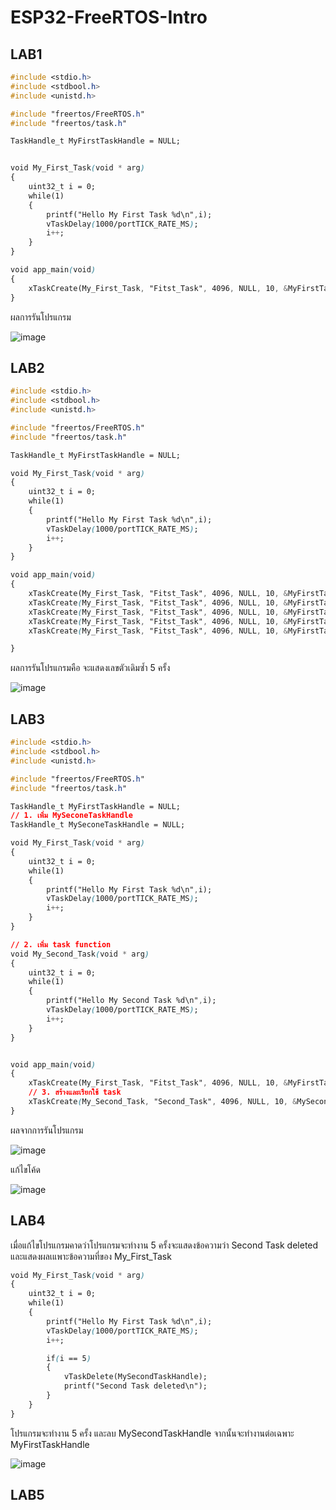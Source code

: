 # ESP32-FreeRTOS-Intro
## LAB1

```css
#include <stdio.h>
#include <stdbool.h>
#include <unistd.h>

#include "freertos/FreeRTOS.h"
#include "freertos/task.h"

TaskHandle_t MyFirstTaskHandle = NULL;


void My_First_Task(void * arg)
{
	uint32_t i = 0;
	while(1)
	{
		printf("Hello My First Task %d\n",i);
		vTaskDelay(1000/portTICK_RATE_MS);
		i++;
	}
}

void app_main(void)
{
	xTaskCreate(My_First_Task, "Fitst_Task", 4096, NULL, 10, &MyFirstTaskHandle);
}
```

ผลการรันโปรแกรม

![image](https://github.com/sucha312/ESP32-FreeRTOS-Intro/assets/115066208/f0f930b6-1c8c-4f1b-b3ae-efc3d2244187)

## LAB2

```css
#include <stdio.h>
#include <stdbool.h>
#include <unistd.h>

#include "freertos/FreeRTOS.h"
#include "freertos/task.h"

TaskHandle_t MyFirstTaskHandle = NULL;

void My_First_Task(void * arg)
{
	uint32_t i = 0;
	while(1)
	{
		printf("Hello My First Task %d\n",i);
		vTaskDelay(1000/portTICK_RATE_MS);
		i++;
	}
}

void app_main(void)
{
	xTaskCreate(My_First_Task, "Fitst_Task", 4096, NULL, 10, &MyFirstTaskHandle);
	xTaskCreate(My_First_Task, "Fitst_Task", 4096, NULL, 10, &MyFirstTaskHandle);
	xTaskCreate(My_First_Task, "Fitst_Task", 4096, NULL, 10, &MyFirstTaskHandle);
	xTaskCreate(My_First_Task, "Fitst_Task", 4096, NULL, 10, &MyFirstTaskHandle);
	xTaskCreate(My_First_Task, "Fitst_Task", 4096, NULL, 10, &MyFirstTaskHandle);

}
```

ผลการรันโปรแกรมคือ จะแสดงเลขตัวเดิมซ้ำ 5 ครั้ง

![image](https://github.com/sucha312/ESP32-FreeRTOS-Intro/assets/115066208/5336d071-4960-4067-a563-5b46368047b7)

## LAB3

```css
#include <stdio.h>
#include <stdbool.h>
#include <unistd.h>

#include "freertos/FreeRTOS.h"
#include "freertos/task.h"

TaskHandle_t MyFirstTaskHandle = NULL;
// 1. เพิ่ม MySeconeTaskHandle
TaskHandle_t MySeconeTaskHandle = NULL;

void My_First_Task(void * arg)
{
	uint32_t i = 0;
	while(1)
	{
		printf("Hello My First Task %d\n",i);
		vTaskDelay(1000/portTICK_RATE_MS);
		i++;
	}
}

// 2. เพิ่ม task function
void My_Second_Task(void * arg)
{
	uint32_t i = 0;
	while(1)
	{
		printf("Hello My Second Task %d\n",i);
		vTaskDelay(1000/portTICK_RATE_MS);
		i++;
	}
}


void app_main(void)
{
	xTaskCreate(My_First_Task, "Fitst_Task", 4096, NULL, 10, &MyFirstTaskHandle);
	// 3. สร้างและเรียกใช้ task
	xTaskCreate(My_Second_Task, "Second_Task", 4096, NULL, 10, &MySeconeTaskHandle);
}
```

ผลจากการรันโปรแกรม

![image](https://github.com/sucha312/ESP32-FreeRTOS-Intro/assets/115066208/f0e38653-c32c-41e9-aa1e-b66a54dc1021)


แก้ไขโค้ด

![image](https://github.com/sucha312/ESP32-FreeRTOS-Intro/assets/115066208/324bf715-478b-4609-9cc9-038c5fc9b6e1)

## LAB4

เมื่อแก้ไขโปรแกรมคาดว่าโปรแกรมจะทำงาน 5 ครั้งจะแสดงข้อความว่า Second Task deleted และแสดงผลเแพาะข้อความที่ของ My_First_Task


```css
void My_First_Task(void * arg)
{
	uint32_t i = 0;
	while(1)
	{
		printf("Hello My First Task %d\n",i);
		vTaskDelay(1000/portTICK_RATE_MS);
		i++;

		if(i == 5)
		{
			vTaskDelete(MySecondTaskHandle);
			printf("Second Task deleted\n");
		}
	}
}
```

โปรแกรมจะทำงาน 5 ครั้ง และลบ MySecondTaskHandle จากนั้นจะทำงานต่อเฉพาะ MyFirstTaskHandle

![image](https://github.com/sucha312/ESP32-FreeRTOS-Intro/assets/115066208/c84fc868-4515-4c76-826d-f9d095767fa9)


## LAB5
